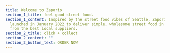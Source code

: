 ```yaml
---
title: Welcome to Zaporio
section_1_title: feel good street food.
section_1_content: Inspired by the street food vibes of Seattle, Zaporio was
  launched in January 2022 to deliver simple, wholesome street food in a zap
  from the best local suppliers.
section_2_title: click + collect
section_2_content: ""
section_2_button_text: ORDER NOW
---
```

